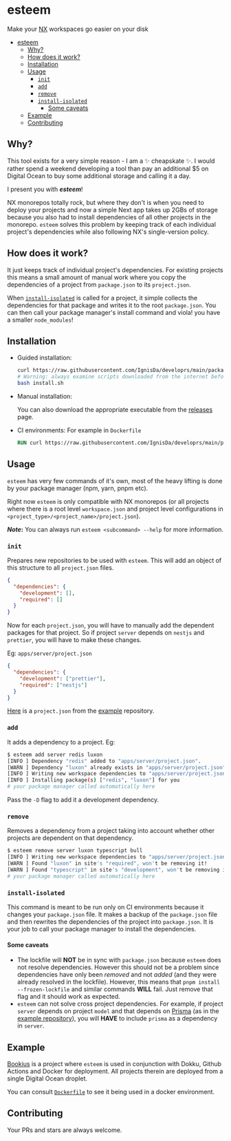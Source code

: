 # esteem

Make your [NX](https://nx.dev/) workspaces go easier on your disk

- [esteem](#esteem)
  - [Why?](#why)
  - [How does it work?](#how-does-it-work)
  - [Installation](#installation)
  - [Usage](#usage)
    - [`init`](#init)
    - [`add`](#add)
    - [`remove`](#remove)
    - [`install-isolated`](#install-isolated)
      - [Some caveats](#some-caveats)
  - [Example](#example)
  - [Contributing](#contributing)

## Why?

This tool exists for a very simple reason - I am a :sparkles: cheapskate :sparkles:. I
would rather spend a weekend developing a tool than pay an additional $5 on Digital Ocean
to buy some additional storage and calling it a day.

I present you with **_esteem_**!

NX monorepos totally rock, but where they don't is when you need to deploy your projects
and now a simple Next app takes up 2GBs of storage because you also had to install
dependencies of all other projects in the monorepo. `esteem` solves this problem by keeping
track of each individual project's dependencies while also following NX's single-version
policy.

## How does it work?

It just keeps track of individual project's dependencies. For existing projects this means
a small amount of manual work where you copy the dependencies of a project from
`package.json` to its `project.json`.

When [`install-isolated`](#install-isolated) is called for a project, it simple collects
the dependencies for that package and writes it to the root `package.json`. You can then
call your package manager's install command and viola! you have a smaller `node_modules`!

## Installation

- Guided installation:

  ```bash
  curl https://raw.githubusercontent.com/IgnisDa/developrs/main/packages/esteem/install.sh -o install.sh
  # Warning: always examine scripts downloaded from the internet before running them locally.
  bash install.sh
  ```

- Manual installation:

  You can also download the appropriate executable from the
  [releases](https://github.com/IgnisDa/developrs/releases) page.

- CI environments:
  For example in `Dockerfile`

  ```Dockerfile
  RUN curl https://raw.githubusercontent.com/IgnisDa/developrs/main/packages/esteem/install.sh | sh -s -- --yes
  ```

## Usage

`esteem` has very few commands of it's own, most of the heavy lifting is done by your
package manager (npm, yarn, pnpm etc).

Right now `esteem` is only compatible with NX monorepos (or all projects where there is a
root level `workspace.json` and project level configurations in
`<project_type>/<project_name>/project.json`).

**_Note_:** You can always run `esteem <subcommand> --help` for more information.

### `init`

Prepares new repositories to be used with `esteem`. This will add an object of this
structure to all `project.json` files.

```json
{
  "dependencies": {
    "development": [],
    "required": []
  }
}
```

Now for each `project.json`, you will have to manually add the dependent packages for that
project. So if project `server` depends on `nestjs` and `prettier`, you will have to make
these changes.

Eg: `apps/server/project.json`

```json
{
  "dependencies": {
    "development": ["prettier"],
    "required": ["nestjs"]
  }
}
```

[Here](https://github.com/IgnisDa/bookius/blob/main/apps/server/project.json) is a
`project.json` from the [example](#example) repository.

### `add`

It adds a dependency to a project. Eg:

```bash
$ esteem add server redis luxon
[INFO ] Dependency "redis" added to "apps/server/project.json".
[WARN ] Dependency "luxon" already exists in "apps/server/project.json". Skipping...
[INFO ] Writing new workspace dependencies to "apps/server/project.json"
[INFO ] Installing package(s) ["redis", "luxon"] for you
# your package manager called automatically here
```

Pass the `-D` flag to add it a development dependency.

### `remove`

Removes a dependency from a project taking into account whether other projects are
dependent on that dependency.

```bash
$ esteem remove server luxon typescript bull
[INFO ] Writing new workspace dependencies to "apps/server/project.json"
[WARN ] Found "luxon" in site's "required", won't be removing it!
[WARN ] Found "typescript" in site's "development", won't be removing it!
# your package manager called automatically here
```

### `install-isolated`

This command is meant to be run only on CI environments because it changes your
`package.json` file. It makes a backup of the `package.json` file and then rewrites the
dependencies of the project into `package.json`. It is your job to call your package
manager to install the dependencies.

#### Some caveats

- The lockfile will **NOT** be in sync with `package.json` because `esteem` does not
  resolve dependencies. However this should not be a problem since dependencies have only
  been _removed_ and not _added_ (and they were already resolved in the lockfile). However,
  this means that `pnpm install --frozen-lockfile` and similar commands **WILL** fail. Just
  remove that flag and it should work as expected.
- `esteem` can not solve cross project dependencies. For example, if project `server`
  depends on project `model` and that depends on [Prisma](https://prisma.io/) (as in the
  [example repository](#example)), you will **HAVE** to include `prisma` as a dependency in
  `server`.

## Example

[Bookius](https://github.com/IgnisDa/bookius) is a project where `esteem` is used in
conjunction with Dokku, Github Actions and Docker for deployment. All projects therein are
deployed from a single Digital Ocean droplet.

You can consult
[`Dockerfile`](https://github.com/IgnisDa/bookius/blob/49713a5d0beb1528d471563faf565cabbbbe4ff5/apps/server/Dockerfile#L8)
to see it being used in a docker environment.

## Contributing

Your PRs and stars are always welcome.
